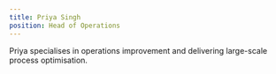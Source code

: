 ```yaml
---
title: Priya Singh
position: Head of Operations
---
```


Priya specialises in operations improvement and delivering large-scale process optimisation.

